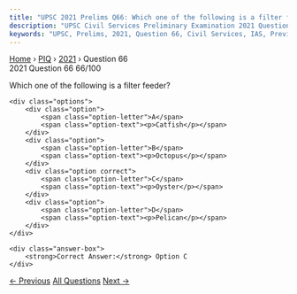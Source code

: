 ```yaml
---
title: "UPSC 2021 Prelims Q66: Which one of the following is a filter feeder?"
description: "UPSC Civil Services Preliminary Examination 2021 Question 66 with options and answer"
keywords: "UPSC, Prelims, 2021, Question 66, Civil Services, IAS, Previous Year Questions"
---
```


<nav class="breadcrumb">
    <a href="../../">Home</a>
    <span>›</span>
    <a href="../">PIQ</a>
    <span>›</span>
    <a href="./">2021</a>
    <span>›</span>
    <span>Question 66</span>
</nav>

<div class="question-header">
    <div class="question-meta">
        <span class="year-badge">2021</span>
        <span class="question-number">Question 66</span>
        <span class="progress">66/100</span>
    </div>
    <div class="progress-bar">
        <div class="progress-fill" style="width: 66.0%"></div>
    </div>
</div>

<div class="question-content">
    <div class="question-text">
        <p>Which one of the following is a filter feeder?</p>
    </div>
    
    <div class="options">
        <div class="option">
            <span class="option-letter">A</span>
            <span class="option-text"><p>Catfish</p></span>
        </div>
        <div class="option">
            <span class="option-letter">B</span>
            <span class="option-text"><p>Octopus</p></span>
        </div>
        <div class="option correct">
            <span class="option-letter">C</span>
            <span class="option-text"><p>Oyster</p></span>
        </div>
        <div class="option">
            <span class="option-letter">D</span>
            <span class="option-text"><p>Pelican</p></span>
        </div>
    </div>

    <div class="answer-box">
        <strong>Correct Answer:</strong> Option C
    </div>
</div>

<div class="question-nav">
    <a href="../q065-magnetite-particles-suspected-to-cause-neurodegene/" class="nav-btn prev">← Previous</a>
    <a href="../" class="nav-btn center">All Questions</a>
    <a href="../q067-in-case-of-which-one-of-the-following-biogeochemic/" class="nav-btn next">Next →</a>
</div>
